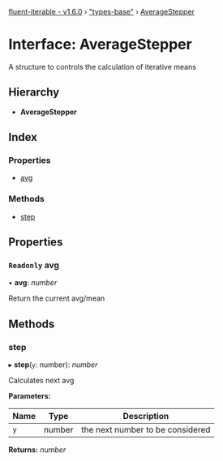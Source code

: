 [fluent-iterable - v1.6.0](../README.md) › ["types-base"](../modules/_types_base_.md) › [AverageStepper](_types_base_.averagestepper.md)

# Interface: AverageStepper

A structure to controls the calculation of iterative means

## Hierarchy

* **AverageStepper**

## Index

### Properties

* [avg](_types_base_.averagestepper.md#readonly-avg)

### Methods

* [step](_types_base_.averagestepper.md#step)

## Properties

### `Readonly` avg

• **avg**: *number*

Return the current avg/mean

## Methods

###  step

▸ **step**(`y`: number): *number*

Calculates next avg

**Parameters:**

Name | Type | Description |
------ | ------ | ------ |
`y` | number | the next number to be considered  |

**Returns:** *number*
